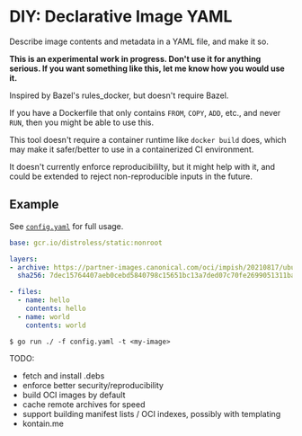 # DIY: Declarative Image YAML

Describe image contents and metadata in a YAML file, and make it so.

**This is an experimental work in progress. Don't use it for anything serious. If you want something like this, let me know how you would use it.**

Inspired by Bazel's rules_docker, but doesn't require Bazel.

If you have a Dockerfile that only contains `FROM`, `COPY`, `ADD`, etc., and never `RUN`, then you might be able to use this.

This tool doesn't require a container runtime like `docker build` does, which may make it safer/better to use in a containerized CI environment.

It doesn't currently enforce reproducibililty, but it might help with it, and could be extended to reject non-reproducible inputs in the future.

## Example

See [`config.yaml`](./config.yaml) for full usage.

```yaml
base: gcr.io/distroless/static:nonroot

layers:
- archive: https://partner-images.canonical.com/oci/impish/20210817/ubuntu-impish-oci-amd64-root.tar.gz
  sha256: 7dec15764407aeb0cebd5840798c15651bc13a7ded07c70fe2699051311baa50

- files:
  - name: hello
    contents: hello
  - name: world
    contents: world
```

```console
$ go run ./ -f config.yaml -t <my-image>
```

TODO:
- fetch and install .debs
- enforce better security/reproducibility
- build OCI images by default
- cache remote archives for speed
- support building manifest lists / OCI indexes, possibly with templating
- kontain.me
